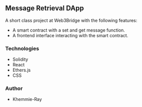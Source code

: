 ## Message Retrieval DApp

A short class project at Web3Bridge with the following features:

-  A smart contract with a set and get message function.
- A frontend interface interacting with the smart contract.

### Technologies

- Solidity
- React
- Ethers.js
- CSS

### Author

- Khemmie-Ray